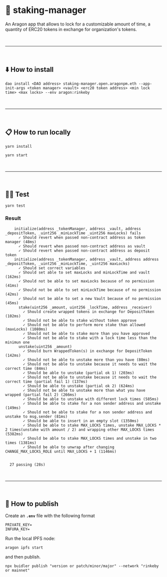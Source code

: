 # :crystal_ball: staking-manager

An Aragon app that allows to lock for a customizable amount of time, a quantity of ERC20 tokens in exchange for organization's tokens.

&nbsp;

***

&nbsp;

## :arrow_down: How to install

```
dao install <DAO address> staking-manager.open.aragonpm.eth --app-init-args <token manager> <vault> <erc20 token address> <min lock time> <max locks> --env aragon:rinkeby
```

&nbsp;

***

&nbsp;

## :clipboard: How to run locally

```
yarn install
```

```
yarn start
```

&nbsp;

***

&nbsp;

## :guardsman: Test

```
yarn test
```

### Result

```
    initialize(address _tokenManager, address _vault, address _depositToken, _uint256 _minLockTime _uint256 maxLocks) fails
      ✓ Should revert when passed non-contract address as token manager (48ms)
      ✓ Should revert when passed non-contract address as vault
      ✓ Should revert when passed non-contract address as deposit token
    initialize(address _tokenManager, address _vault, address address _depositToken, _uint256 _minLockTime, _uint256 maxLocks)
      ✓ Should set correct variables
      ✓ Should set able to set maxLocks and minLockTime and vault (162ms)
      ✓ Should not be able to set maxLocks because of no permission (41ms)
      ✓ Should not be able to set minLockTime because of no permission (42ms)
      ✓ Should not be able to set a new Vault because of no permission (45ms)
      stake(uint256 _amount, uint256 _lockTime, address _receiver)
        ✓ Should create wrapped tokens in exchange for DepositToken (102ms)
        ✓ Should not be able to stake without token approve
        ✓ Should not be able to perform more stake than allowed (maxLocks) (1080ms)
        ✓ Should not be able to stake more than you have approved
        ✓ Should not be able to stake with a lock time less than the minimun one
      unstake(uint256 _amount)
        ✓ Should burn WrappedToken(s) in exchange for DepositToken (142ms)
        ✓ Should not be able to unstake more than you have (80ms)
        ✓ Should not be able to unstake because it needs to wait the correct time (84ms)
        ✓ Should be able to unstake (partial ok 1) (203ms)
        ✓ Should not be able to unstake because it needs to wait the correct time (partial fail 1) (137ms)
        ✓ Should be able to unstake (partial ok 2) (624ms)
        ✓ Should not be able to unstake more than what you have wrapped (partial fail 2) (266ms)
        ✓ Should be able to unstake with different lock times (585ms)
        ✓ Should be able to stake for a non sender address and unstake (149ms)
        ✓ Should not be able to stake for a non sender address and unstake to msg.sender (81ms)
        ✓ Should be able to insert in an empty slot (1350ms)
        ✓ Should be able to stake MAX_LOCKS times, unstake MAX_LOCKS * 2 times(unstake with amount / 2) and wrapping other MAX_LOCKS times (5382ms)
        ✓ Should be able to stake MAX_LOCKS times and unstake in two times (1381ms)
        ✓ Should be able to unwrap after changing CHANGE_MAX_LOCKS_ROLE until MAX_LOCKS + 1 (1146ms)


  27 passing (28s)
```

&nbsp;

***

&nbsp;

## :rocket: How to publish

Create an __`.env`__ file with the following format

```
PRIVATE_KEY=
INFURA_KEY=
```

Run the local IPFS node:

```
aragon ipfs start
```

and then publish.

```
npx buidler publish "version or patch/minor/major" --network "rinkeby or mainnet"
```